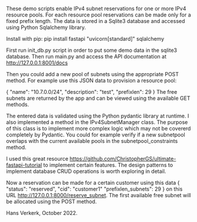 These demo scripts enable IPv4 subnet reservations for one or more IPv4 resource pools. For each resource pool reservations can be made only for a fixed prefix length. The data is stored in a Sqlite3 database and accessed using Python Sqlalchemy library.


Install with pip:
pip install fastapi "uvicorn[standard]" sqlalchemy


First run init_db.py script in order to put some demo data in the sqlite3 database. Then run main.py and access the API documentation at http://127.0.0.1:8001/docs


Then you could add a new pool of subnets using the appropriate POST method. For example use this JSON data to provision a resource pool:

{
    "name": "10.7.0.0/24",
    "description": "test",
    "prefixlen": 29
}
The free subnets are returned by the app and can be viewed using the available GET methods.


The entered data is validated using the Python pydantic library at runtime. I also implemented a method in the IPv4SubnetManager class. The purpose of this class is to implement more complex logic which may not be covererd completely by Pydantic. You could for example verify if a new subnetpool overlaps with the current available pools in the subnetpool_constraints method.


I used this great resource https://github.com/ChristopherGS/ultimate-fastapi-tutorial to implement certain features. The design patterns to implement database CRUD operations is worth exploring in detail.


Now a reservation can be made for a certain customer using this data
{
    "status": "reserved",
    "cid": "customer1"
    "prefixlen_subnets": 29
}
on this URL http://127.0.0.1:8000/reserve_subnet. The first available free subnet will be allocated using the POST method.


Hans Verkerk, October 2022.